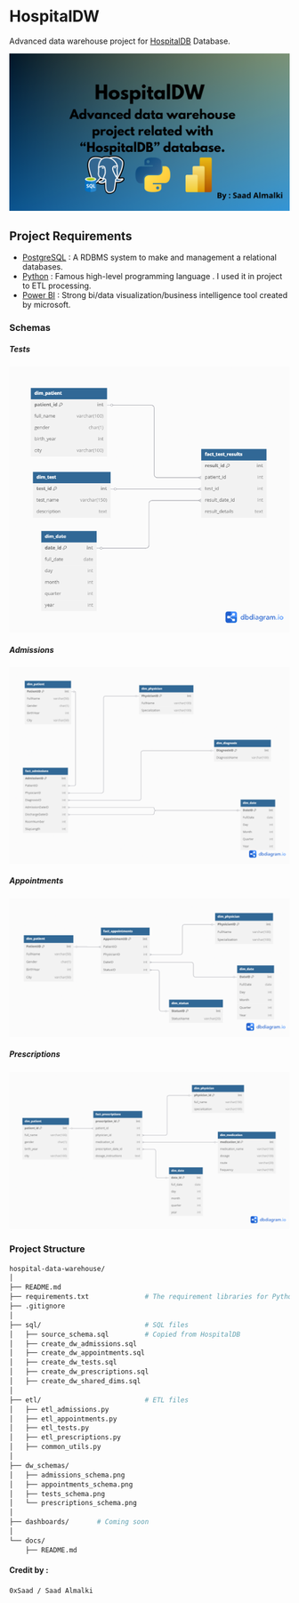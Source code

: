# HospitalDW
Advanced data warehouse project for [HospitalDB](https://github.com/Saad711T/HospitalDB) Database.

![Logo](logo.png)

## Project Requirements
- [PostgreSQL](https://postgresql.org) : A RDBMS system to make and management a relational databases.
- [Python](https://python.org) : Famous high-level programming language . I used it in project to ETL processing.
- [Power BI](https://www.microsoft.com/en-us/power-platform/products/power-bi) : Strong bi/data visualization/business intelligence tool created by microsoft.

### Schemas
##### Tests
![schema](dw_schemas/tests_schema.png)
##### Admissions
![schema](dw_schemas/admissions_schema.png)
##### Appointments
![schema](dw_schemas/appointments_schema.png)
##### Prescriptions
![schema](dw_schemas/prescriptions_schema.png)
### Project Structure
``` bash
hospital-data-warehouse/
│
├── README.md
├── requirements.txt              # The requirement libraries for Python ETL process
├── .gitignore
│
├── sql/                          # SQL files
│   ├── source_schema.sql         # Copied from HospitalDB
│   ├── create_dw_admissions.sql
│   ├── create_dw_appointments.sql
│   ├── create_dw_tests.sql
│   ├── create_dw_prescriptions.sql
│   ├── create_dw_shared_dims.sql
│
├── etl/                          # ETL files
│   ├── etl_admissions.py
│   ├── etl_appointments.py
│   ├── etl_tests.py
│   ├── etl_prescriptions.py
│   ├── common_utils.py          
│
├── dw_schemas/                  
│   ├── admissions_schema.png
│   ├── appointments_schema.png
│   ├── tests_schema.png
│   └── prescriptions_schema.png
│
├── dashboards/       # Coming soon     
│
└── docs/                        
    ├── README.md
```

#### Credit by :
`0xSaad / Saad Almalki`
